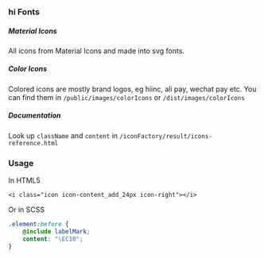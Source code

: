 ### hi Fonts
##### Material Icons
All icons from Material Icons and made into svg fonts.

##### Color Icons
Colored icons are mostly brand logos, eg hiinc, ali pay, wechat pay etc.
You can find them in `/public/images/colorIcons` or `/dist/images/colorIcons`

##### Documentation
Look up `className` and `content` in `/iconFactory/result/icons-reference.html`

### Usage
In HTML5
```
<i class="icon icon-content_add_24px icon-right"></i>
```
Or in SCSS
```scss
.element:before {
    @include labelMark;
    content: "\EC10";
}
```
